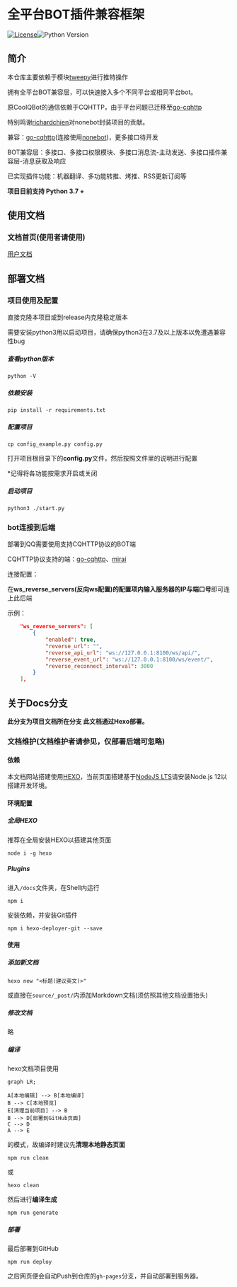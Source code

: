 # 全平台BOT插件兼容框架
[![License](https://img.shields.io/github/license/richardchien/nonebot.svg)](LICENSE)![Python Version](https://img.shields.io/badge/python-3.7+-blue.svg)

## 简介

本仓库主要依赖于模块[tweepy](https://github.com/tweepy/tweepy)进行推特操作

拥有全平台BOT兼容层，可以快速接入多个不同平台或相同平台bot。

原CoolQBot的通信依赖于CQHTTP，由于平台问题已迁移至[go-cqhttp](https://github.com/Mrs4s/go-cqhttp)

特别鸣谢[richardchien](https://github.com/richardchien)对nonebot封装项目的贡献。

兼容：[go-cqhttp](https://github.com/Mrs4s/go-cqhttp)(连接使用[nonebot](https://github.com/nonebot/nonebot))，更多接口待开发

BOT兼容层：多接口、多接口权限模块、多接口消息流-主动发送、多接口插件兼容层-消息获取及响应

已实现插件功能：机器翻译、多功能转推、烤推、RSS更新订阅等

**项目目前支持 Python 3.7 +**



## 使用文档

### 文档首页(使用者请使用)

[用户文档](https://chenxuan353.github.io/tweetTobot/)



## 部署文档

### 项目使用及配置

直接克隆本项目或到release内克隆稳定版本

需要安装python3用以启动项目，请确保python3在3.7及以上版本以免遭遇兼容性bug

##### 查看python版本

```shell
python -V
```

##### 依赖安装

```shell
pip install -r requirements.txt
```

##### 配置项目

```
cp config_example.py config.py
```

打开项目根目录下的**config.py**文件，然后按照文件里的说明进行配置

*记得将各功能按需求开启或关闭

##### 启动项目

```shell
python3 ./start.py
```



### bot连接到后端

部署到QQ需要使用支持CQHTTP协议的BOT端

CQHTTP协议支持的端：[go-cqhttp](https://github.com/yyuueexxiinngg/cqhttp-mirai)、[mirai](https://github.com/mamoe/mirai)

连接配置：

在**ws_reverse_servers(反向ws配置)**的配置项内**输入服务器的IP与端口号**即可连上此后端

示例：

```json
    "ws_reverse_servers": [
        {
            "enabled": true, 
            "reverse_url": "", 
            "reverse_api_url": "ws://127.0.0.1:8100/ws/api/", 
            "reverse_event_url": "ws://127.0.0.1:8100/ws/event/", 
            "reverse_reconnect_interval": 3000
        }
    ], 
```









## 关于Docs分支

**此分支为项目文档所在分支 此文档通过Hexo部署。**

### 文档维护(文档维护者请参见，仅部署后端可忽略)

#### 依赖

本文档网站搭建使用[HEXO](https://hexo.io/)，当前页面搭建基于[NodeJS LTS](https://nodejs.org/en/download/)请安装Node.js 12以搭建开发环境。

#### 环境配置

##### 全局HEXO

推荐在全局安装HEXO以搭建其他页面

```
node i -g hexo
```

##### Plugins

进入`/docs`文件夹，在Shell内运行

```shell
npm i
```

安装依赖，并安装Git插件

```shell
npm i hexo-deployer-git --save
```

#### 使用

##### 添加新文档

```Shell
hexo new "<标题(建议英文)>"
```

或直接在`source/_post/`内添加Markdown文档(须仿照其他文档设置抬头)

##### 修改文档

略

##### 编译

hexo文档项目使用

```mermaid
graph LR;

A[本地编辑] --> B[本地编译]
B --> C[本地预览]
E[清理当前项目] --> B
B --> D[部署到GitHub页面]
C --> D
A --> E

```

的模式，故编译时建议先**清理本地静态页面**

```shell
npm run clean
```

或

```shell
hexo clean
```

然后进行**编译生成**

```shell
npm run generate
```

##### 部署

最后部署到GitHub

```shell
npm run deploy
```

之后网页便会自动Push到仓库的`gh-pages`分支，并自动部署到服务器。

